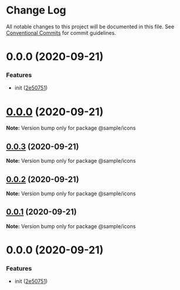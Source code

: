 # Change Log

All notable changes to this project will be documented in this file.
See [Conventional Commits](https://conventionalcommits.org) for commit guidelines.

# 0.0.0 (2020-09-21)


### Features

* init ([2e50751](https://github.com/nnishimura/design-system-boilerplate/commit/2e50751bd85b163157ae27b7b0257a67541cdde2))





# [0.0.0](https://github.com/nnishimura/design-system-boilerplate/compare/@sample/icons@0.0.3...@sample/icons@0.0.0) (2020-09-21)

**Note:** Version bump only for package @sample/icons





## [0.0.3](https://github.com/nnishimura/design-system-boilerplate/compare/@sample/icons@0.0.2...@sample/icons@0.0.3) (2020-09-21)

**Note:** Version bump only for package @sample/icons





## [0.0.2](https://github.com/nnishimura/design-system-boilerplate/compare/@sample/icons@0.0.1...@sample/icons@0.0.2) (2020-09-21)

**Note:** Version bump only for package @sample/icons





## [0.0.1](https://github.com/nnishimura/design-system-boilerplate/compare/@sample/icons@0.0.0...@sample/icons@0.0.1) (2020-09-21)

**Note:** Version bump only for package @sample/icons





# 0.0.0 (2020-09-21)


### Features

* init ([2e50751](https://github.com/nnishimura/design-system-boilerplate/commit/2e50751bd85b163157ae27b7b0257a67541cdde2))
